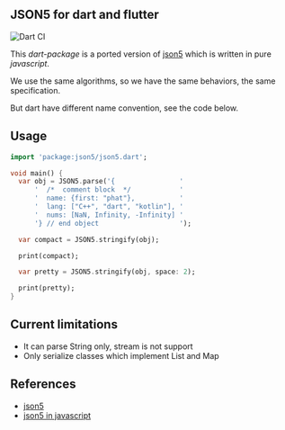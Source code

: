 ## JSON5 for dart and flutter
![Dart CI](https://github.com/damphat/json5-dart/workflows/Dart%20CI/badge.svg)

This *dart-package* is a ported version of [json5](https://github.com/json5/json5) which is written in pure *javascript*.

We use the same algorithms, so we have the same behaviors, the same specification.

But dart have different name convention, see the code below.

## Usage

```dart
import 'package:json5/json5.dart';

void main() {
  var obj = JSON5.parse('{                '
      '  /*  comment block  */            '
      '  name: {first: "phat"},           '
      '  lang: ["C++", "dart", "kotlin"], '
      '  nums: [NaN, Infinity, -Infinity] '
      '} // end object                    ');

  var compact = JSON5.stringify(obj);

  print(compact);

  var pretty = JSON5.stringify(obj, space: 2);

  print(pretty);
}
```

## Current limitations
- It can parse String only, stream is not support
- Only serialize classes which implement List and Map

## References
- [json5](https://json5.org/)
- [json5 in javascript](https://github.com/json5/json5)

